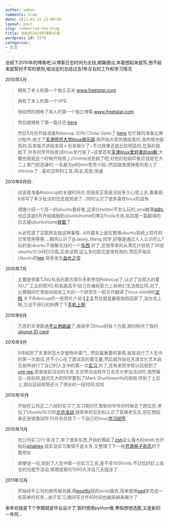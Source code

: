 ```yaml
---
author: admin
comments: true
date: 2011-01-22 22:00:05
layout: post
slug: summarize-the-blog
title: 迟到的2010年博客总结
wordpress_id: 1570
categories:
- 生活
---
```


<!-- more -->总结下2010年的博客吧,以博客日志时间为主线,顺藤摸瓜,本着想起来就写,想不起来就暂时不写的原则,咱淡定的总结过去1年左右的工作和学习情况




2010年5月




> 

> 
> 拥有了本人的第一个独立玉米:www.freetstar.com
> 
> 

> 
> 拥有了本人的第一个VPS:
> 
> 

> 
> 很自然的拥有了本人的第一个独立博客:www.freetstar.com
> 
> 

> 
> 然后就拥有了第一篇日志:[here](http://www.freetstar.com/index.php/first-blog)
> 
> 

> 
> 然后5月份开始准备Robocup 2010 China Open了:[here](http://www.freetstar.com/index.php/2010robocup%e5%85%ac%e5%bc%80%e8%b5%9b-7%e6%9c%8818%e6%97%a5%ef%bc%8d20%e6%97%a5%e5%86%85%e8%92%99%e5%8f%a4%e9%84%82%e5%b0%94).在忙碌的准备比赛过程中,成立了[天津师范大学linux俱乐部](http://www.freetstar.com/index.php/introduction-tjnu-linux-club).刚开始大家热情挺高的,我热情也挺高的,后来每次讲授来得人也来越少了~不过效果还是比较明显的,在我的鼓励下,许多同学开始尝试linux发行版了~这里还有[天津linux爱好者的qq群](http://www.freetstar.com/index.php/tianjin-linuxqq),大概也就是这个时候开始用上chrome浏览器了吧,对他的初始印象应该是在大二上某门校选课时,一名极为pl的mm老师介绍~然后就鬼使神差的用上了chrome了...喜欢这样的工具,简洁,高效,快速




2010年6月份:




> 

> 
> 应该是准备Robocup的关键时间点,但是反正我是没投多少心思上去,看看我6月写了多少扯淡的日志就知道了...同时认识了很多喜欢linux的盆有
> 
> 

> 
> 顺便介绍一个高一的ubuntu爱好者,这家伙twitter不怎么玩的,sina微薄[ddhi](http://t.sina.com.cn/1819507191),也应该是6月开始接触到ubuntuhome的博主Fcola大哥,起初是一篇翻译的日志被ubuntuhome[转载](http://www.freetstar.com/index.php/gnome-paint-one-simple-and-friendlygnome-drawing-aplication)了
> 
> 

> 
> 从此知道了互联网友链这种事情...6月基本上是在整理ubuntu系统上软件的日常使用等等....期间认识了@Jasey_Wang 同学,好像是通过人人认识的么?玩的是ubuntu下破解无线的一个[东西](http://www.freetstar.com/index.php/ubuntu10-04-aircrack-ng-hack-wiless-router).对了,还很荣幸的从清北计划领了30张ubuntu10.04的CD盘,后来证明,这么多的盘还是很有用的.然后开始买Ubuntu的[tee](http://www.freetstar.com/index.php/ubuntut-tee-im-a-ubuntu-fan).宿舍发生[血光之灾](http://www.freetstar.com/index.php/bless-u)




2010年7月




> 

> 
> 主要是带着TJNU队去内蒙古鄂尔多斯参加Robocup了,认识了合师大的夏XD,广工业的郭XD,和各路高手!自己在编程能力上和他们无法相比阿,对了,比赛期间忙里偷闲和哈工大的一个研究生一起合作翻译了linux mint9的[文档](http://www.freetstar.com/index.php/linux-mint-9-user-guide-chinese-editon).关于Robocup的一些照片介绍:[1](http://www.freetstar.com/index.php/robocup-china-open-2010-%e4%b8%80) [2](http://www.freetstar.com/index.php/robocup-china-open-2010-%e4%ba%8c) [3](http://www.freetstar.com/index.php/robocup-china-open-2010-%e4%b8%89).然后就是暑假放假回家了,没办法上网,又迫不得已的折腾了下[手机上网](http://www.freetstar.com/index.php/use-cellphone-to-get-pc-online)




2010年8月




> 

> 
> 万恶的天津联通[不让用路由](http://www.freetstar.com/index.php/fuck-tj-unicom)了,继续学习linux的各个方面,期间制作了我的[ubunut ID card](http://www.freetstar.com/index.php/%e5%88%b6%e4%bd%9c%e4%bd%a0%e7%9a%84ubuntu-id-card)




2010年9月




> 

> 
> 9月经历了天津师范大学食物中毒门...然后最重要的事情,就是进行了人生中的第一次面试,还不小心吃了面试官的霸王餐,然后就开始在天津文化艺术品交易所进行了自己的人生中的第一次[实习](,http://www.freetstar.com/index.php/m-first-succsessful-job-experience),对了,还有来到学校以后收到了[vim tee,](http://www.freetstar.com/index.php/heres-vim-tee)感谢发起活动的大哥,在世界自由软件日去天大参加活动时,偶然看见一段视频,就问天大的同学要到了Mark Shuttleworth的视频,传到了土豆上,貌似这段视频还火了很长的一段时间,哈哈




2010年10月




> 

> 
> 开始在公司正二八经的实习了,实习期间忙里偷闲16号的时候去了趟北京,参加了Ubuntu10.10的[北京活动](http://www.freetstar.com/index.php/ubuntu10-10-release-party-beijing),很荣幸的见到和认识了袁萌老先生,现在想起来还是很激动阿.10月也总结了一下自己的linux[学习经历](http://www.freetstar.com/index.php/somethings-about-my-experience-at-linux-system)




2010年11月




> 

> 
> 在公司实习1个多月了,学了很多东西,开始折腾起了[zsh](http://www.freetstar.com/index.php/teach-u-zsh-file-comletion)这么强大的shell,也开始玩[iptables](http://www.freetstar.com/index.php/iptabls),说实话实习事情不是太多,又整理了下一些[开源电子杂志](http://www.freetstar.com/index.php/some-digital-magazines-about)的下载地址
> 
> 

> 
> 顺便说一句,领到了人生中第一份实习工资,差不多1000rmb,不过恰好赶上淘宝的光棍节活动,顺理成章的1000大洋没几天就没了




2011年12月




> 

> 
> 开始经手公司的邮件服务器,用[postfix](http://www.freetstar.com/index.php/use-send_access-to-block-the-spamer)搭的smtp服务,简单使用[sed](http://www.freetstar.com/index.php/using-sed)来完成一些简单的任务...由于实习,期间写文件的时间也越来越来越少了




来年也就是下个学期就是毕业设计了,暂时想用python做,寒假想想选题,又是新的一年阿...
